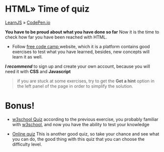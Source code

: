 # HTML» Time of quiz

[LearnJS](../../../README.md) » [CodePen.io](../README.md)

**You have to be proud about what you have done so far**
Now it is the time to check how far you have been reached with HTML. 
 
- Follow [free code camp ](https://learn.freecodecamp.org/) website, which it is a platform contains good exercises to test what you have learned, besides, new concepts will learn it as well.

 __*I recommend*__  to sign up and create your own account, because you will need it with 	**CSS** and **Javascript**

 > if you are stuck at some exercises, try to get the **Get a hint** option in the left panel of the page in order to simplify the solution.

# Bonus!
- [w3school Quiz](https://www.w3schools.com/html/html_quiz.asp) according to the previous exercise, you probably familiar with [w3school](https://www.w3schools.com/html/), and now you have the ability to test your knowledge

- [Online quiz](http://www.echoecho.com/quiz.htm) This is another good quiz, so take your chance and see what you can do, the good thing with this quiz that you can choose the difficulty level.


 
